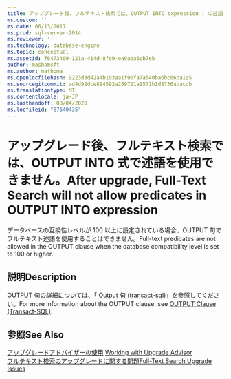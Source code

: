 ```yaml
---
title: アップグレード後、フルテキスト検索では、OUTPUT INTO expression | の述語を使用できません。Microsoft Docs
ms.custom: ''
ms.date: 06/13/2017
ms.prod: sql-server-2014
ms.reviewer: ''
ms.technology: database-engine
ms.topic: conceptual
ms.assetid: f6473409-121a-414d-8fe9-ea9aea6cb7eb
author: mashamsft
ms.author: mathoma
ms.openlocfilehash: 9223d3d42a4b103aa1f90fa7a540ba6bc06ba1a5
ms.sourcegitcommit: ad4d92dce894592a259721a1571b1d8736abacdb
ms.translationtype: MT
ms.contentlocale: ja-JP
ms.lasthandoff: 08/04/2020
ms.locfileid: "87640435"
---
```

# <a name="after-upgrade-full-text-search-will-not-allow-predicates-in-output-into-expression"></a><span data-ttu-id="04ab2-102">アップグレード後、フルテキスト検索では、OUTPUT INTO 式で述語を使用できません。</span><span class="sxs-lookup"><span data-stu-id="04ab2-102">After upgrade, Full-Text Search will not allow predicates in OUTPUT INTO expression</span></span>
  <span data-ttu-id="04ab2-103">データベースの互換性レベルが 100 以上に設定されている場合、OUTPUT 句でフルテキスト述語を使用することはできません。</span><span class="sxs-lookup"><span data-stu-id="04ab2-103">Full-text predicates are not allowed in the OUTPUT clause when the database compatibility level is set to 100 or higher.</span></span>  
  
## <a name="description"></a><span data-ttu-id="04ab2-104">説明</span><span class="sxs-lookup"><span data-stu-id="04ab2-104">Description</span></span>  
 <span data-ttu-id="04ab2-105">OUTPUT 句の詳細については、「 [Output 句 &#40;transact-sql&#41;](/sql/t-sql/queries/output-clause-transact-sql)」を参照してください。</span><span class="sxs-lookup"><span data-stu-id="04ab2-105">For more information about the OUTPUT clause, see [OUTPUT Clause &#40;Transact-SQL&#41;](/sql/t-sql/queries/output-clause-transact-sql).</span></span>  
  
## <a name="see-also"></a><span data-ttu-id="04ab2-106">参照</span><span class="sxs-lookup"><span data-stu-id="04ab2-106">See Also</span></span>  
 <span data-ttu-id="04ab2-107">[アップグレードアドバイザーの使用](../../../2014/sql-server/install/working-with-upgrade-advisor.md) </span><span class="sxs-lookup"><span data-stu-id="04ab2-107">[Working with Upgrade Advisor](../../../2014/sql-server/install/working-with-upgrade-advisor.md) </span></span>  
 [<span data-ttu-id="04ab2-108">フルテキスト検索のアップグレードに関する問題</span><span class="sxs-lookup"><span data-stu-id="04ab2-108">Full-Text Search Upgrade Issues</span></span>](../../../2014/sql-server/install/full-text-search-upgrade-issues.md)  
  
  
